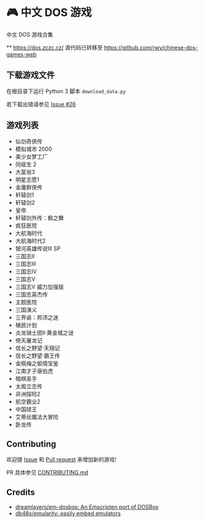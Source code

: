 # 🎮 中文 DOS 游戏

中文 DOS 游戏合集

** https://dos.zczc.cz/ 源代码已转移至 https://github.com/rwv/chinese-dos-games-web

## 下载游戏文件

在根目录下运行 Python 3 脚本 `download_data.py`

若下载出错请参见 [Issue #26](https://github.com/rwv/chinese-dos-games/issues/26)

## 游戏列表

* 仙剑奇侠传
* 模拟城市 2000
* 美少女梦工厂
* 同级生 2
* 大富翁3
* 明星志愿1
* 金庸群侠传
* 轩辕剑1
* 轩辕剑2
* 皇帝
* 轩辕剑外传：枫之舞
* 疯狂医院
* 大航海时代
* 大航海时代2
* 银河英雄传说III SP
* 三国志II
* 三国志III
* 三国志IV
* 三国志V
* 三国志V 威力加强版
* 三国志英杰传
* 主题医院
* 三国演义
* 三界谕：邦沛之迷
* 殖民计划
* 炎龙骑士团II‧黄金城之谜
* 倚天屠龙记
* 信长之野望·天翔记
* 信长之野望·霸王传
* 金瓶梅之偷情宝鉴
* 江南才子唐伯虎
* 暗棋圣手
* 太阁立志传
* 非洲探险2
* 航空霸业2
* 中国球王
* 艾蒂丝魔法大冒险
* 卧龙传

## Contributing

欢迎提 [Issue](https://github.com/rwv/chinese-dos-games/issues) 和 [Pull request](https://github.com/rwv/chinese-dos-games/pulls) 来增加新的游戏!

PR 具体参见 [CONTRIBUTING.md](https://github.com/rwv/chinese-dos-games/blob/master/CONTRIBUTING.md)

## Credits

* [dreamlayers/em-dosbox: An Emscripten port of DOSBox](https://github.com/dreamlayers/em-dosbox)
* [db48x/emularity: easily embed emulators](https://github.com/db48x/emularity)

